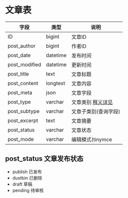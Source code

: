 # 文章表

字段 | 类型 | 说明
---|---|---
ID | bigint | 文章ID
post_author | bigint | 作者ID
post_date | datetime | 发布时间
post_modified | datetime | 更新时间
post_title | text | 文章标题
post_content | longtext | 文章内容
post_meta | json | 文章字段
post_type | varchar | 文章类别 [释义详见](https://github.com/JX3BOX/apidocs/blob/master/global.md)
post_subtype | varchar | 文章子类别(查询字段)
post_excerpt | text | 文章摘要
post_status | varchar | 文章状态 
post_mode | varchar | 编辑模式(tinymce|markdown) 

## post_status 文章发布状态
+ publish 已发布
+ dustbin 已删除
+ draft 草稿
+ pending 待审核
